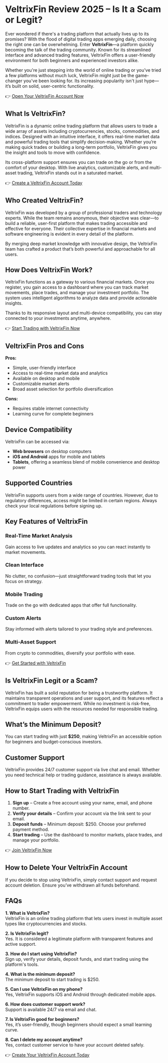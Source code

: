 
# VeltrixFin Review 2025 – Is It a Scam or Legit?

Ever wondered if there's a trading platform that actually lives up to its promises? With the flood of digital trading apps emerging daily, choosing the right one can be overwhelming. Enter **VeltrixFin**—a platform quickly becoming the talk of the trading community. Known for its streamlined interface and advanced trading features, VeltrixFin offers a user-friendly environment for both beginners and experienced investors alike.

Whether you're just stepping into the world of online trading or you’ve tried a few platforms without much luck, VeltrixFin might just be the game-changer you've been looking for. Its increasing popularity isn't just hype—it’s built on solid, user-centric functionality.

👉 [Open Your VeltrixFin Account Now](https://tracking.affiltrack5681.com/aff_c?offer_id=175545&aff_id=9535&source=github)

## What Is VeltrixFin?

VeltrixFin is a dynamic online trading platform that allows users to trade a wide array of assets including cryptocurrencies, stocks, commodities, and indices. Designed with an intuitive interface, it offers real-time market data and powerful trading tools that simplify decision-making. Whether you’re making quick trades or building a long-term portfolio, VeltrixFin gives you the insight and tools to move with confidence.

Its cross-platform support ensures you can trade on the go or from the comfort of your desktop. With live analytics, customizable alerts, and multi-asset trading, VeltrixFin stands out in a saturated market.

👉 [Create a VeltrixFin Account Today](https://tracking.affiltrack5681.com/aff_c?offer_id=175545&aff_id=9535&source=github)

## Who Created VeltrixFin?

VeltrixFin was developed by a group of professional traders and technology experts. While the team remains anonymous, their objective was clear—to build a reliable, user-first platform that makes trading accessible and effective for everyone. Their collective expertise in financial markets and software engineering is evident in every detail of the platform.

By merging deep market knowledge with innovative design, the VeltrixFin team has crafted a product that’s both powerful and approachable for all users.

## How Does VeltrixFin Work?

VeltrixFin functions as a gateway to various financial markets. Once you register, you gain access to a dashboard where you can track market movements, place trades, and manage your investment portfolio. The system uses intelligent algorithms to analyze data and provide actionable insights.

Thanks to its responsive layout and multi-device compatibility, you can stay connected to your investments anytime, anywhere.

👉 [Start Trading with VeltrixFin Now](https://tracking.affiltrack5681.com/aff_c?offer_id=175545&aff_id=9535&source=github)

## VeltrixFin Pros and Cons

**Pros:**  
- Simple, user-friendly interface  
- Access to real-time market data and analytics  
- Available on desktop and mobile  
- Customizable market alerts  
- Broad asset selection for portfolio diversification  

**Cons:**  
- Requires stable internet connectivity  
- Learning curve for complete beginners  

## Device Compatibility

VeltrixFin can be accessed via:  
- **Web browsers** on desktop computers  
- **iOS and Android** apps for mobile and tablets  
- **Tablets**, offering a seamless blend of mobile convenience and desktop power  

## Supported Countries

VeltrixFin supports users from a wide range of countries. However, due to regulatory differences, access might be limited in certain regions. Always check your local regulations before signing up.

## Key Features of VeltrixFin

### Real-Time Market Analysis  
Gain access to live updates and analytics so you can react instantly to market movements.

### Clean Interface  
No clutter, no confusion—just straightforward trading tools that let you focus on strategy.

### Mobile Trading  
Trade on the go with dedicated apps that offer full functionality.

### Custom Alerts  
Stay informed with alerts tailored to your trading style and preferences.

### Multi-Asset Support  
From crypto to commodities, diversify your portfolio with ease.

👉 [Get Started with VeltrixFin](https://tracking.affiltrack5681.com/aff_c?offer_id=175545&aff_id=9535&source=github)

## Is VeltrixFin Legit or a Scam?

VeltrixFin has built a solid reputation for being a trustworthy platform. It maintains transparent operations and user support, and its features reflect a commitment to trader empowerment. While no investment is risk-free, VeltrixFin equips users with the resources needed for responsible trading.

## What’s the Minimum Deposit?

You can start trading with just **$250**, making VeltrixFin an accessible option for beginners and budget-conscious investors.

## Customer Support

VeltrixFin provides 24/7 customer support via live chat and email. Whether you need technical help or trading guidance, assistance is always available.

## How to Start Trading with VeltrixFin

1. **Sign up** – Create a free account using your name, email, and phone number.  
2. **Verify your details** – Confirm your account via the link sent to your email.  
3. **Deposit funds** – Minimum deposit: $250. Choose your preferred payment method.  
4. **Start trading** – Use the dashboard to monitor markets, place trades, and manage your portfolio.

👉 [Join VeltrixFin Now](https://tracking.affiltrack5681.com/aff_c?offer_id=175545&aff_id=9535&source=github)

## How to Delete Your VeltrixFin Account

If you decide to stop using VeltrixFin, simply contact support and request account deletion. Ensure you’ve withdrawn all funds beforehand.

## FAQs

**1. What is VeltrixFin?**  
VeltrixFin is an online trading platform that lets users invest in multiple asset types like cryptocurrencies and stocks.

**2. Is VeltrixFin legit?**  
Yes. It is considered a legitimate platform with transparent features and active support.

**3. How do I start using VeltrixFin?**  
Sign up, verify your details, deposit funds, and start trading using the platform's tools.

**4. What is the minimum deposit?**  
The minimum deposit to start trading is $250.

**5. Can I use VeltrixFin on my phone?**  
Yes, VeltrixFin supports iOS and Android through dedicated mobile apps.

**6. How does customer support work?**  
Support is available 24/7 via email and chat.

**7. Is VeltrixFin good for beginners?**  
Yes, it’s user-friendly, though beginners should expect a small learning curve.

**8. Can I delete my account anytime?**  
Yes, contact customer service to have your account deleted safely.

👉 [Create Your VeltrixFin Account Today](https://tracking.affiltrack5681.com/aff_c?offer_id=175545&aff_id=9535&source=github)
